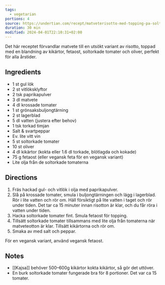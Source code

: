 ```yaml
---
tags:
  - vegetarian
portions: 4
source: https://undertian.com/recept/matveterisotto-med-topping-pa-soltorkade-tomater-oliver-och-kikartor/
duration: 30 min
modified: 2024-04-01T22:10:31+02:00
---
```

Det här receptet förvandlar matvete till en utsökt variant av risotto, toppad med en blandning av kikärtor, fetaost, soltorkade tomater och oliver, perfekt för alla årstider.

## Ingredients

- 1 st gul lök
- 2 st vitlöksklyftor
- 2 tsk paprikapulver
- 3 dl matvete
- 4 dl krossade tomater
- 1 st grönsaksbuljongtärning
- 2 st lagerblad
- 5 dl vatten (justera efter behov)
- 1 tsk torkad timjan
- Salt & svartpeppar
- Ev. lite vitt vin
- 5 st soltorkade tomater
- 10 st oliver
- 4 dl kikärtor (kokta eller 1.6 dl torkade, blötlagda och kokade)
- 75 g fetaost (eller vegansk feta för en vegansk variant)
- Lite olja från de soltorkade tomaterna

## Directions

1. Fräs hackad gul- och vitlök i olja med paprikapulver.
2. Slå på krossade tomater, smula i buljongtärningen och lägg i lagerblad. Rör i lite vatten och rör om. Häll försiktigt på lite vatten i taget och rör under tiden. Det tar ca 15 minuter innan risotton är klar, och du får röra i vatten under tiden.
3. Hacka soltorkade tomater fint. Smula fetaost för topping.
4. Tillsätt soltorkade tomater tillsammans med lite olja från tomaterna när matveteotton är klar. Tillsätt kikärtorna och rör om.
5. Smaka av med salt och peppar.

För en vegansk variant, använd vegansk fetaost.


## Notes

* [[Kajsa]] behöver 500–600g kikärtor kokta kikärtor, så gör det uttöver.
* En burk soltorkade tomater fungerade bra för 8 portioner. Det var ca 15 tomater.